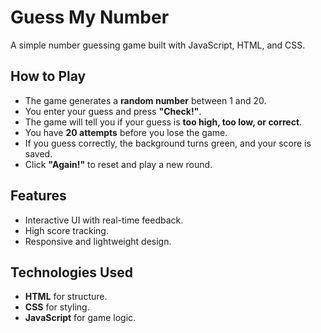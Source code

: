 # Guess My Number

A simple number guessing game built with JavaScript, HTML, and CSS.

##  How to Play
- The game generates a **random number** between 1 and 20.
- You enter your guess and press **"Check!"**.
- The game will tell you if your guess is **too high, too low, or correct**.
- You have **20 attempts** before you lose the game.
- If you guess correctly, the background turns green, and your score is saved.
- Click **"Again!"** to reset and play a new round.

## Features
- Interactive UI with real-time feedback.
- High score tracking.
- Responsive and lightweight design.

##  Technologies Used
- **HTML** for structure.
- **CSS** for styling.
- **JavaScript** for game logic.
